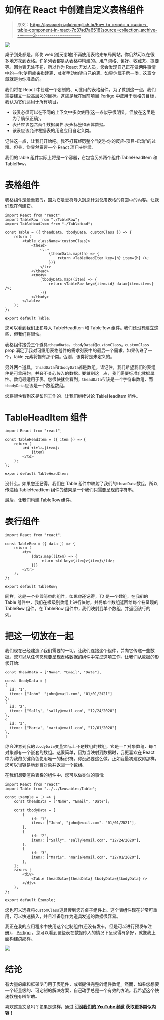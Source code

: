 # 如何在 React 中创建自定义表格组件

> 原文：<https://javascript.plainenglish.io/how-to-create-a-custom-table-component-in-react-7c37ad7a6518?source=collection_archive---------3----------------------->

![](img/8a0e417ff2079c87b534f6b25e1ce7a7.png)

桌子到处都是。即使 web(谢天谢地)不再使用表格来布局网站，你仍然可以在很多地方找到表格。许多列表都是从表格中构建的。用户网格、偏好、收藏夹、提要等。因为表无处不在，所以作为 React 开发人员，您会发现自己正在做两件事情中的一件:使用库来构建表，或者手动构建自己的表。如果你属于后一类，这篇文章就是为你准备的。

我们将在 React 中创建一个定制的、可重用的表格组件。为了做到这一点，我们需要建立一些高层次的目标。这些是我在当前项目 [Perligo](https://perligo.io/) 中应用于表格的目标，我认为它们适用于所有项目。

*   该表必须可以在不同的上下文中多次使用(这一点似乎很明显，但放在这里是为了确保正确)。
*   表格应该包含两个数据属性:表头标签和表体数据。
*   该表应该允许根据表的用途应用自定义类。

记住这一点，让我们开始吧。我不打算经历整个“设定-你的反应-项目-启动”的过程。但是，您显然需要一个 React 项目来继续。

我们的 table 组件实际上将是一个容器，它包含另外两个组件:TableHeadItem 和 TableRow。

# 表格组件

表格组件是最重要的，因为它是您将导入到您计划使用表格的页面中的内容。让我们现在创建它。

```
import React from "react";
import TableRow from "./TableRow";
import TableHeadItem from "./TableHead";

const Table = ({ theadData, tbodyData, customClass }) => {
    return (
        <table className={customClass}>
            <thead>
                <tr>
                    {theadData.map((h) => {
                        return <TableHeadItem key={h} item={h} />;
                    })}
                </tr>
            </thead>
            <tbody>
                {tbodyData.map((item) => {
                    return <TableRow key={item.id} data={item.items} />;
                })}
            </tbody>
        </table>
    );
};

export default Table;
```

您可以看到我们正在导入 TableHeadItem 和 TableRow 组件。我们还没有建立这些，但我们将很快。

表格组件接受三个道具:`theadData`、`tbodyData`和`customClass`。`customClass` prop 满足了我对可重用表格组件的需求列表中的最后一个需求。如果传递了一个，table 元素将拥有那个类。否则，该类将是未定义的。

另外两个道具，`theadData`和`tbodyData`都是数组。请记住，我们希望我们的表组件是可重用的，并且不关心传入的数据。要做到这一点，我们需要标准化数据属性。数组最适用于表。您很快就会看到，`theadData`应该是一个字符串数组，而`tbodyData`应该是一个数组数组。

您将很快看到这是如何工作的。让我们继续讨论 TableHeadItem 组件。

# TableHeadItem 组件

```
import React from "react";

const TableHeadItem = ({ item }) => {
    return (
        <td title={item}>
            {item}
        </td>
    );
};

export default TableHeadItem;
```

没什么。如果您还记得，我们在 Table 组件中映射了我们的`theadData`数组，所以传递给 TableHeadItem 组件的结果是一个我们只需要呈现的字符串。

最后，让我们构建 TableRow 组件。

# 表行组件

```
import React from "react";

const TableRow = ({ data }) => {
    return (
        <tr>
            {data.map((item) => {
                return <td key={item}>{item}</td>;
            })}
        </tr>
    );
};

export default TableRow;
```

同样，这是一个非常简单的组件。如果你还记得，T0 是一个数组。在我们的 Table 组件中，我们在根级别数组上进行映射，并将单个数组返回给每个被呈现的 TableRow 组件。在 TableRow 组件中，我们映射到单个数组，并返回该行的列。

# 把这一切放在一起

我们现在已经建造了我们需要的一切。让我们连接这个组件，并向它传递一些数据。您可以从任何您想要呈现表格数据的组件中完成这项工作。让我们从数据的形状开始:

```
const theadData = ["Name", "Email", "Date"];

const tbodyData = [
{
  id: "1", 
  items: ["John", "john@email.com", "01/01/2021"]
}, 
{
  id: "2", 
  items: ["Sally", "sally@email.com", "12/24/2020"]
},
{
  id: "3", 
  items: ["Maria", "maria@email.com", "12/01/2020"]
},
]
```

你会注意到我的`tbodyData`变量实际上不是数组的数组。它是一个对象数组，每个对象都有一个嵌套的数组。这很简单，因为当映射到数据时，我更喜欢在 React 中为我的关键角色使用唯一的标识符。你没必要这么做。正如我最初建议的那样，您可以很容易地剥离对象并返回一个数组。

在我们想要渲染表格的组件中，您可以做类似的事情:

```
import React from "react";
import Table from "../../Reusables/Table";

const Example = () => {
    const theadData = ["Name", "Email", "Date"];

    const tbodyData = [
        {
            id: "1",
            items: ["John", "john@email.com", "01/01/2021"],
        },
        {
            id: "2",
            items: ["Sally", "sally@email.com", "12/24/2020"],
        },
        {
            id: "3",
            items: ["Maria", "maria@email.com", "12/01/2020"],
        },
    ];
    return (
        <div>
            <Table theadData={theadData} tbodyData={tbodyData} />
        </div>
    );
};

export default Example;
```

您也可以选择将`customClass`道具传到您的桌子组件上。这个表组件现在非常可重用，可以快速插入，并且准备您作为道具发送的数据很容易。

我正在我的应用程序中使用这个定制组件(还没有发布，但是可以进行预发布注册)， [Perligo](https://perligo.io/) 。您可以看到这些表在数据传入的情况下呈现得有多好，就像我上面构建的那样。

![](img/d0462555b456be02d4b61ad7d225c7a0.png)

# 结论

有大量的库和框架专门用于表组件，或者提供完整的组件数组。然而，如果您想要一个轻量级的、可定制的解决方案，自己动手总是一个有效的方法。我希望这个快速教程有所帮助。

喜欢这篇文章吗？如果是这样，通过 [**订阅我们的 YouTube 频道**](https://www.youtube.com/channel/UCtipWUghju290NWcn8jhyAw?sub_confirmation=true) **获取更多类似内容！**